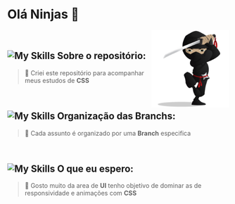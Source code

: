 # Olá Ninjas 🥷

<img src="./public/images/ninja_avatar.png" align="right" width="35%"/>
<br>

## ![My Skills](https://skillicons.dev/icons?i=github) Sobre o repositório:
> 💬 Criei este repositório para acompanhar meus estudos de **CSS**
<br>

## ![My Skills](https://skillicons.dev/icons?i=git) Organização das Branchs: 
> 💬 Cada assunto é organizado por uma **Branch** especifica
<br>

## ![My Skills](https://skillicons.dev/icons?i=css) O que eu espero:
> 💬 Gosto muito da area de **UI** tenho objetivo de dominar as de responsividade e animações com **CSS** 
